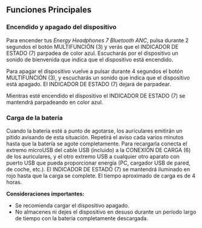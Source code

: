 ## Funciones Principales

### Encendido y apagado del dispositivo

Para encender tus *Energy Headphones 7 Bluetooth ANC*, pulsa durante 2 segundos el botón MULTIFUNCIÓN (3) y verás que el INDICADOR DE ESTADO (7) parpadea de color azul. Escucharás por el dispositivo un sonido de bienvenida que indica que el dispositivo está encendido.

Para apagar el dispositivo vuelve a pulsar durante 4 segundos el botón MULTIFUNCIÓN (3),  y escucharás un sonido que indica que el dispositivo está apagado. El INDICADOR DE ESTADO (7) dejará de parpadear.

Mientras esté encendido el dispositivo el INDICADOR DE ESTADO (7) se mantendrá parpadeando en color azul.

### Carga de la batería

Cuando la batería esté a punto de agotarse, los auriculares emitirán un pitido avisando de esta situación. Repetirá el aviso cada varios minutos hasta que la batería se agote completamente. Para recargarla conecta el extremo microUSB del cable USB (incluido) a la CONEXIÓN DE CARGA (6) de los auriculares, y el otro extremo USB a cualquier otro aparato con puerto USB que pueda proporcionar energía (PC, cargador USB de pared, de coche, etc.). El INDICADOR DE ESTADO (7) se mantendrá iluminado en rojo hasta que la carga se complete. El tiempo aproximado de carga es de 4 horas.


**Consideraciones importantes:** 

- Se recomienda cargar el dispositivo apagado. 
- No almacenes ni dejes el dispositivo en desuso durante un período largo de tiempo con la batería completamente descargada.
